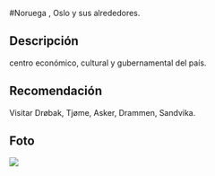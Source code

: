 #Noruega , Oslo y sus alrededores. 



## Descripción

centro económico, cultural y gubernamental del país.


## Recomendación

Visitar Drøbak, Tjøme, Asker, Drammen, Sandvika.


## Foto
![](https://encrypted-tbn0.gstatic.com/images?q=tbn:ANd9GcRM79rHrBCIazm8lukP8HbAOvoDGrBDbz3_Cw&s)


